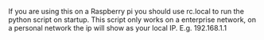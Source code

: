 If you are using this on a Raspberry pi you should use rc.local to run the python script on startup.  This script only works on a enterprise network, on a personal network the ip will show as your local IP.  E.g. 192.168.1.1
